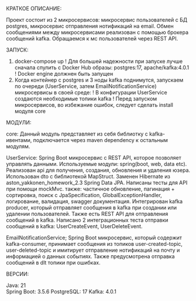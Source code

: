   КРАТКОЕ ОПИСАНИЕ:
  
  Проект состоит из 2 микросервисов: микросервис пользователей с БД postgres, микросервис отправления нотификаций на email.
Обмен сообщениями между микросервисами реализован с помощью брокера сообщений kafka. Обращаемся к мс пользователей через REST API.

  ЗАПУСК:
  
1. docker-compose up
   ! Для большей надежности при запуске лучше сначала спулить с Docker Hub образы: postgres:17, apache/kafka:4.0.1
   ! Docker engine должнен быть запущен
2. Когда контейнер с postgres и 3 ноды kafka поднимутся, запускаем по очереди (UserService, затем EmailNotificationService) микросервисы в своей среде:
   ! В конфигурации UserService создаются необходимые топики kafka
   ! Перед запуском микросервисов, во избежание ошибок, следует сделать install модуля core

  МОДУЛИ:
  
core:
  Данный модуль представляет из себя библиотку с kafka-ивентами, 
подключается через maven dependency к остальным модулям.

UserService:
  Spring Boot микросервис с REST API, которое позволяет управлять данными. 
Используемые модули: spring(boot, web, data etc). 
Реализован api для получения, создания, обновления и удаления юзера. Использован dto с библиотекой MapStruct. 
Заменен Hibernate из aston_yakkonen_homework_2.3 Spring Data JPA. 
Написаны тесты для API при помощи mockMvc.
также: частичное обновление, пагинация + сортировка, поиск с JpaSpecification, GlobalExceptionHandler, логирование, валидация, swagger документация.
  Интегрирован kafka producer, который отправляет сообщения в kafka при создании или удалении пользователей. Также есть REST API для отправления сообщений в kafka.
Написано 2 интеграционных теста отправки сообщений в kafka: UserCreateEvent, UserDeleteEvent.  

EmailNotificationService;
  Spring Boot микросервис, который содержит kafka-consumer, принимает сообщения из топиков
user-created-topic, user-deleted-topic и имитирует отправление нотификаций на почту и информацией
о данных событиях. Также предусмотрена отправка сообщений в dlt топики при ошибках.

  ВЕРСИИ:
  
Java: 21  
Spring Boot: 3.5.6
PostgreSQL: 17
Kafka: 4.0.1
